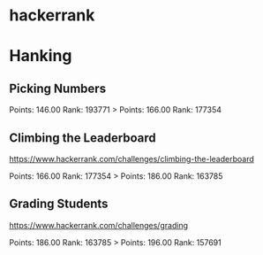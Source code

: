 # hackerrank

# Hanking


## Picking Numbers

Points: 146.00 Rank: 193771 > Points: 166.00 Rank: 177354

## Climbing the Leaderboard

https://www.hackerrank.com/challenges/climbing-the-leaderboard

Points: 166.00 Rank: 177354 > Points: 186.00 Rank: 163785

## Grading Students

https://www.hackerrank.com/challenges/grading

Points: 186.00 Rank: 163785 > Points: 196.00 Rank: 157691